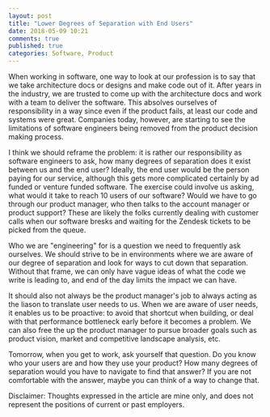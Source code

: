 ```yaml
---
layout: post
title: "Lower Degrees of Separation with End Users"
date: 2018-05-09 10:21
comments: true
published: true
categories: Software, Product
---
```


When working in software, one way to look at our profession is to say that we take architecture docs or designs and make code out of it. After years in the industry, we are trusted to come up with the architecture docs and work with a team to deliver the software. This absolves ourselves of responsibility in a way since even if the product fails, at least our code and systems were great. Companies today, however, are starting to see the limitations of software engineers being removed from the product decision making process.

I think we should reframe the problem: it is rather our responsibility as software engineers to ask, how many degrees of separation does it exist between us and the end user? Ideally, the end user would be the person paying for our service, although this gets more complicated certainly by ad funded or venture funded software. The exercise could involve us asking, what would it take to reach 10 users of our software? Would we have to go through our product manager, who then talks to the account manager or product support? These are likely the folks currently dealing with customer calls when our software bresks and waiting for the Zendesk tickets to be picked from the queue.

Who we are "engineering" for is a question we need to frequently ask ourselves. We should strive to be in environments where we are aware of our degree of separation and look for ways to cut down that separation. Without that frame, we can only have vague ideas of what the code we write is leading to, and end of the day limits the impact we can have.

It should also not always be the product manager's job to always acting as the liason to translate user needs to us. When we are aware of user needs, it enables us to be proactive: to avoid that shortcut when building, or deal with that performance bottleneck early before it becomes a problem. We can also free the up the product manager to pursue broader goals such as product vision, market and competitive landscape analysis, etc.

Tomorrow, when you get to work, ask yourself that question. Do you know who your users are and how they use your product? How many degrees of separation would you have to navigate to find that answer? If you are not comfortable with the answer, maybe you can think of a way to change that.

Disclaimer: Thoughts expressed in the article are mine only, and does not represent the positions of current or past employers.